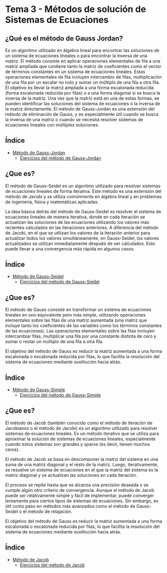 # Tema 3 - Métodos de solución de Sistemas de Ecuaciones

## ¿Qué es el método de Gauss Jordan?
  Es un algoritmo utilizado en álgebra lineal para encontrar las soluciones de un sistema de ecuaciones lineales o para encontrar la inversa de una matriz. 
  El método consiste en aplicar operaciones elementales de fila a una matriz ampliada que contiene tanto la matriz de coeficientes como el vector de términos 
  constantes en un sistema de ecuaciones lineales. Estas operaciones elementales de fila incluyen intercambio de filas, multiplicación de una fila por un escalar 
  no nulo y sumar un múltiplo de una fila a otra fila. El objetivo es llevar la matriz ampliada a una forma escalonada reducida (forma escalonada reducida por 
  filas) o a una forma diagonal si se busca la inversa de la matriz. Una vez que la matriz está en una de estas formas, se pueden identificar las soluciones del 
  sistema de ecuaciones o la inversa de la matriz directamente. El método de Gauss-Jordan es una extensión del método de eliminación de Gauss, y es especialmente 
  útil cuando se busca la inversa de una matriz o cuando se necesita resolver sistemas de ecuaciones lineales con múltiples soluciones.

## Índice
- [Método de Gauss-Jordan](Gauss_Jordan/Gauss_Jordan.md)
  - [Ejercicios del método de Gauss-Jordan](Gauss_Jordan/Codigos)


## ¿Que es?
  El método de Gauss-Seidel es un algoritmo utilizado para resolver sistemas de ecuaciones lineales de forma iterativa. 
  Este método es una extensión del método de Jacobi y se utiliza comúnmente en álgebra lineal y en problemas de ingeniería, 
  física y matemáticas aplicadas.
  
  La idea básica detrás del método de Gauss-Seidel es resolver el sistema de ecuaciones lineales de manera iterativa, donde 
  en cada iteración se actualizan las soluciones de las ecuaciones utilizando los valores más recientes calculados en las 
  iteraciones anteriores. A diferencia del método de Jacobi, en el que se utilizan los valores de la iteración anterior para 
  actualizar todos los valores simultáneamente, en Gauss-Seidel, los valores actualizados se utilizan inmediatamente después 
  de ser calculados. Esto puede llevar a una convergencia más rápida en algunos casos.

## Índice
- [Método de Gauss-Seidel](Gauss_Seidel/Gauss_Seidel.md)
  - [Ejercicios del método de Gauss-Seidel](Gauss_Seidel/Codigos)

## ¿Que es?
  El método de Gauss consiste en transformar un sistema de ecuaciones lineales en uno equivalente pero más simple, utilizando 
  operaciones elementales sobre las filas de una matriz aumentada (una matriz que incluye tanto los coeficientes de las variables 
  como los términos constantes de las ecuaciones). Las operaciones elementales sobre las filas incluyen intercambiar filas, 
  multiplicar una fila por una constante distinta de cero y sumar o restar un múltiplo de una fila a otra fila.
  
  El objetivo del método de Gauss es reducir la matriz aumentada a una forma escalonada o escalonada reducida por filas, lo que 
  facilita la resolución del sistema de ecuaciones mediante sustitución hacia atrás.

## Índice
- [Método de Gauss-Simple](Gauss_Simple/Gauss_Simple.md)
  - [Ejercicios del método de Gauss-Simple](Gauss_Simple/Codigos)

## ¿Que es?
  El método de Jacob (también conocido como el método de iteración de Jacobianos o el método de Jacobi) es 
  un algoritmo utilizado para resolver sistemas de ecuaciones lineales. Es un método iterativo que se utiliza 
  para aproximar la solución de sistemas de ecuaciones lineales, especialmente cuando estos sistemas son grandes 
  y sparse (es decir, tienen muchos ceros).
    
  El método de Jacob se basa en descomponer la matriz del sistema en una suma de una matriz diagonal y el resto 
  de la matriz. Luego, iterativamente, se resuelve un sistema de ecuaciones en el que la matriz del sistema es la 
  matriz diagonal y se actualizan las soluciones en cada iteración.
    
  El proceso se repite hasta que se alcanza una precisión deseada o se cumple algún otro criterio de convergencia. 
  Aunque el método de Jacob puede ser relativamente simple y fácil de implementar, puede converger lentamente para 
  ciertos tipos de sistemas de ecuaciones. Sin embargo, es útil como paso en métodos más avanzados como el método de 
  Gauss-Seidel o el método de relajación.
  
  El objetivo del método de Gauss es reducir la matriz aumentada a una forma escalonada o escalonada reducida por 
  filas, lo que facilita la resolución del sistema de ecuaciones mediante sustitución hacia atrás.
  
## Índice
- [Método de Jacob](Jacob/Jacob.md)
  - [Ejercicios del método de Jacob](Jacob/Codigos)
   
